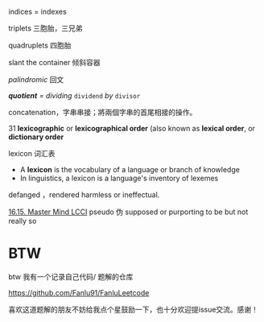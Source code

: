 indices = indexes


triplets 三胞胎，三兄弟

quadruplets 四胞胎 

slant the container 倾斜容器

_palindromic_ 回文

_**quotient** = dividing_ `dividend` _by_ `divisor`

concatenation，字串串接；將兩個字串的首尾相接的操作。

31 **lexicographic** or **lexicographical order** (also known as **lexical order**, or **dictionary order**

lexicon 词汇表
- A **lexicon** is the vocabulary of a language or branch of knowledge 
- In linguistics, a lexicon is a language's inventory of lexemes

defanged ，rendered harmless or ineffectual.



 [16.15. Master Mind LCCI](https://leetcode-cn.com/problems/master-mind-lcci/)   pseudo 伪  supposed or purporting to be but not really so

# BTW

  
btw 我有一个记录自己代码/ 题解的仓库


https://github.com/Fanlu91/FanluLeetcode
  

喜欢这道题解的朋友不妨给我点个星鼓励一下，也十分欢迎提issue交流。感谢！
